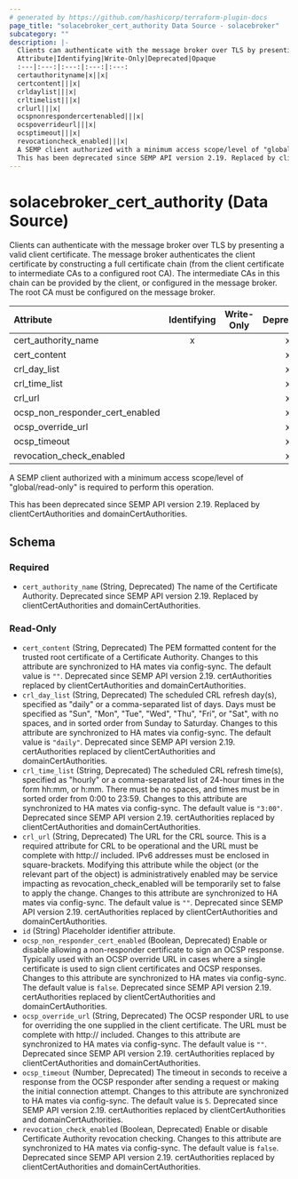 ```yaml
---
# generated by https://github.com/hashicorp/terraform-plugin-docs
page_title: "solacebroker_cert_authority Data Source - solacebroker"
subcategory: ""
description: |-
  Clients can authenticate with the message broker over TLS by presenting a valid client certificate. The message broker authenticates the client certificate by constructing a full certificate chain (from the client certificate to intermediate CAs to a configured root CA). The intermediate CAs in this chain can be provided by the client, or configured in the message broker. The root CA must be configured on the message broker.
  Attribute|Identifying|Write-Only|Deprecated|Opaque
  :---|:---:|:---:|:---:|:---:
  certauthorityname|x||x|
  certcontent|||x|
  crldaylist|||x|
  crltimelist|||x|
  crlurl|||x|
  ocspnonrespondercertenabled|||x|
  ocspoverrideurl|||x|
  ocsptimeout|||x|
  revocationcheck_enabled|||x|
  A SEMP client authorized with a minimum access scope/level of "global/read-only" is required to perform this operation.
  This has been deprecated since SEMP API version 2.19. Replaced by clientCertAuthorities and domainCertAuthorities.
---
```


# solacebroker_cert_authority (Data Source)

Clients can authenticate with the message broker over TLS by presenting a valid client certificate. The message broker authenticates the client certificate by constructing a full certificate chain (from the client certificate to intermediate CAs to a configured root CA). The intermediate CAs in this chain can be provided by the client, or configured in the message broker. The root CA must be configured on the message broker.


Attribute|Identifying|Write-Only|Deprecated|Opaque
:---|:---:|:---:|:---:|:---:
cert_authority_name|x||x|
cert_content|||x|
crl_day_list|||x|
crl_time_list|||x|
crl_url|||x|
ocsp_non_responder_cert_enabled|||x|
ocsp_override_url|||x|
ocsp_timeout|||x|
revocation_check_enabled|||x|



A SEMP client authorized with a minimum access scope/level of "global/read-only" is required to perform this operation.

This has been deprecated since SEMP API version 2.19. Replaced by clientCertAuthorities and domainCertAuthorities.



<!-- schema generated by tfplugindocs -->
## Schema

### Required

- `cert_authority_name` (String, Deprecated) The name of the Certificate Authority. Deprecated since SEMP API version 2.19. Replaced by clientCertAuthorities and domainCertAuthorities.

### Read-Only

- `cert_content` (String, Deprecated) The PEM formatted content for the trusted root certificate of a Certificate Authority. Changes to this attribute are synchronized to HA mates via config-sync. The default value is `""`. Deprecated since SEMP API version 2.19. certAuthorities replaced by clientCertAuthorities and domainCertAuthorities.
- `crl_day_list` (String, Deprecated) The scheduled CRL refresh day(s), specified as "daily" or a comma-separated list of days. Days must be specified as "Sun", "Mon", "Tue", "Wed", "Thu", "Fri", or "Sat", with no spaces, and in sorted order from Sunday to Saturday. Changes to this attribute are synchronized to HA mates via config-sync. The default value is `"daily"`. Deprecated since SEMP API version 2.19. certAuthorities replaced by clientCertAuthorities and domainCertAuthorities.
- `crl_time_list` (String, Deprecated) The scheduled CRL refresh time(s), specified as "hourly" or a comma-separated list of 24-hour times in the form hh:mm, or h:mm. There must be no spaces, and times must be in sorted order from 0:00 to 23:59. Changes to this attribute are synchronized to HA mates via config-sync. The default value is `"3:00"`. Deprecated since SEMP API version 2.19. certAuthorities replaced by clientCertAuthorities and domainCertAuthorities.
- `crl_url` (String, Deprecated) The URL for the CRL source. This is a required attribute for CRL to be operational and the URL must be complete with http:// included. IPv6 addresses must be enclosed in square-brackets. Modifying this attribute while the object (or the relevant part of the object) is administratively enabled may be service impacting as revocation_check_enabled will be temporarily set to false to apply the change. Changes to this attribute are synchronized to HA mates via config-sync. The default value is `""`. Deprecated since SEMP API version 2.19. certAuthorities replaced by clientCertAuthorities and domainCertAuthorities.
- `id` (String) Placeholder identifier attribute.
- `ocsp_non_responder_cert_enabled` (Boolean, Deprecated) Enable or disable allowing a non-responder certificate to sign an OCSP response. Typically used with an OCSP override URL in cases where a single certificate is used to sign client certificates and OCSP responses. Changes to this attribute are synchronized to HA mates via config-sync. The default value is `false`. Deprecated since SEMP API version 2.19. certAuthorities replaced by clientCertAuthorities and domainCertAuthorities.
- `ocsp_override_url` (String, Deprecated) The OCSP responder URL to use for overriding the one supplied in the client certificate. The URL must be complete with http:// included. Changes to this attribute are synchronized to HA mates via config-sync. The default value is `""`. Deprecated since SEMP API version 2.19. certAuthorities replaced by clientCertAuthorities and domainCertAuthorities.
- `ocsp_timeout` (Number, Deprecated) The timeout in seconds to receive a response from the OCSP responder after sending a request or making the initial connection attempt. Changes to this attribute are synchronized to HA mates via config-sync. The default value is `5`. Deprecated since SEMP API version 2.19. certAuthorities replaced by clientCertAuthorities and domainCertAuthorities.
- `revocation_check_enabled` (Boolean, Deprecated) Enable or disable Certificate Authority revocation checking. Changes to this attribute are synchronized to HA mates via config-sync. The default value is `false`. Deprecated since SEMP API version 2.19. certAuthorities replaced by clientCertAuthorities and domainCertAuthorities.
